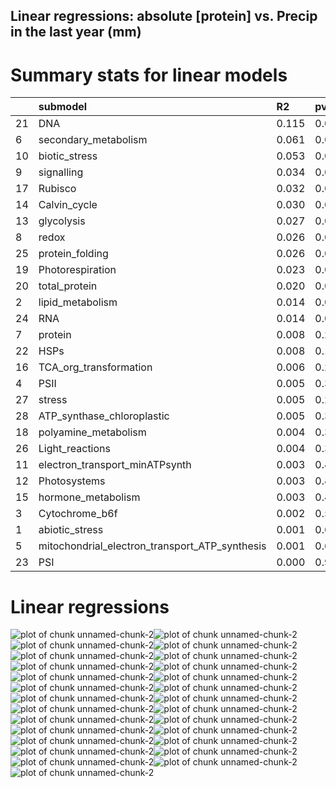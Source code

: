 ## Linear regressions: absolute [protein] vs. Precip in the last year (mm)

# Summary stats for linear models

|            |submodel                                                |R2             |pval          |p.adj             |
|:-----------|:-------------------------------------------------------|:--------------|:-------------|:-----------------|
|21          |DNA                                                     |0.115          |0.00          |0.000000          |
|6           |secondary_metabolism                                    |0.061          |0.00          |0.000000          |
|10          |biotic_stress                                           |0.053          |0.00          |0.000000          |
|9           |signalling                                              |0.034          |0.01          |0.046667          |
|17          |Rubisco                                                 |0.032          |0.01          |0.046667          |
|14          |Calvin_cycle                                            |0.030          |0.01          |0.046667          |
|13          |glycolysis                                              |0.027          |0.02          |0.062222          |
|8           |redox                                                   |0.026          |0.02          |0.062222          |
|25          |protein_folding                                         |0.026          |0.02          |0.062222          |
|19          |Photorespiration                                        |0.023          |0.03          |0.084000          |
|20          |total_protein                                           |0.020          |0.04          |0.101820          |
|2           |lipid_metabolism                                        |0.014          |0.09          |0.193850          |
|24          |RNA                                                     |0.014          |0.08          |0.186670          |
|7           |protein                                                 |0.008          |0.20          |0.373330          |
|22          |HSPs                                                    |0.008          |0.19          |0.373330          |
|16          |TCA_org_transformation                                  |0.006          |0.26          |0.455000          |
|4           |PSII                                                    |0.005          |0.33          |0.486320          |
|27          |stress                                                  |0.005          |0.29          |0.477650          |
|28          |ATP_synthase_chloroplastic                              |0.005          |0.33          |0.486320          |
|18          |polyamine_metabolism                                    |0.004          |0.36          |0.493330          |
|26          |Light_reactions                                         |0.004          |0.37          |0.493330          |
|11          |electron_transport_minATPsynth                          |0.003          |0.41          |0.511300          |
|12          |Photosystems                                            |0.003          |0.42          |0.511300          |
|15          |hormone_metabolism                                      |0.003          |0.45          |0.525000          |
|3           |Cytochrome_b6f                                          |0.002          |0.50          |0.560000          |
|1           |abiotic_stress                                          |0.001          |0.69          |0.715560          |
|5           |mitochondrial_electron_transport_ATP_synthesis          |0.001          |0.67          |0.715560          |
|23          |PSI                                                     |0.000          |0.93          |0.930000          |

# Linear regressions

![plot of chunk unnamed-chunk-2](figure/unnamed-chunk-2-1.png)![plot of chunk unnamed-chunk-2](figure/unnamed-chunk-2-2.png)![plot of chunk unnamed-chunk-2](figure/unnamed-chunk-2-3.png)![plot of chunk unnamed-chunk-2](figure/unnamed-chunk-2-4.png)![plot of chunk unnamed-chunk-2](figure/unnamed-chunk-2-5.png)![plot of chunk unnamed-chunk-2](figure/unnamed-chunk-2-6.png)![plot of chunk unnamed-chunk-2](figure/unnamed-chunk-2-7.png)![plot of chunk unnamed-chunk-2](figure/unnamed-chunk-2-8.png)![plot of chunk unnamed-chunk-2](figure/unnamed-chunk-2-9.png)![plot of chunk unnamed-chunk-2](figure/unnamed-chunk-2-10.png)![plot of chunk unnamed-chunk-2](figure/unnamed-chunk-2-11.png)![plot of chunk unnamed-chunk-2](figure/unnamed-chunk-2-12.png)![plot of chunk unnamed-chunk-2](figure/unnamed-chunk-2-13.png)![plot of chunk unnamed-chunk-2](figure/unnamed-chunk-2-14.png)![plot of chunk unnamed-chunk-2](figure/unnamed-chunk-2-15.png)![plot of chunk unnamed-chunk-2](figure/unnamed-chunk-2-16.png)![plot of chunk unnamed-chunk-2](figure/unnamed-chunk-2-17.png)![plot of chunk unnamed-chunk-2](figure/unnamed-chunk-2-18.png)![plot of chunk unnamed-chunk-2](figure/unnamed-chunk-2-19.png)![plot of chunk unnamed-chunk-2](figure/unnamed-chunk-2-20.png)![plot of chunk unnamed-chunk-2](figure/unnamed-chunk-2-21.png)![plot of chunk unnamed-chunk-2](figure/unnamed-chunk-2-22.png)![plot of chunk unnamed-chunk-2](figure/unnamed-chunk-2-23.png)![plot of chunk unnamed-chunk-2](figure/unnamed-chunk-2-24.png)![plot of chunk unnamed-chunk-2](figure/unnamed-chunk-2-25.png)![plot of chunk unnamed-chunk-2](figure/unnamed-chunk-2-26.png)![plot of chunk unnamed-chunk-2](figure/unnamed-chunk-2-27.png)
